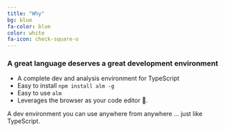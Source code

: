 ```yaml
---
title: "Why"
bg: blue
fa-color: blue
color: white
fa-icon: check-square-o
---
```


### A great language deserves a great development environment

* A complete dev and analysis environment for TypeScript
* Easy to install `npm install alm -g`
* Easy to use `alm`
* Leverages the browser as your code editor 🌹.

A dev environment you can use anywhere from anywhere ... just like TypeScript.
